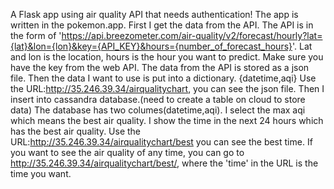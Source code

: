A Flask app using air quality API that needs authentication!
The app is written in the pokemon.app.
First I get the data from the API.
The API is in the form of  'https://api.breezometer.com/air-quality/v2/forecast/hourly?lat={lat}&lon={lon}&key={API_KEY}&hours={number_of_forecast_hours}'. 
Lat and lon is the location, hours is the hour you want to predict.
Make sure you have the key from the web API.
The data from the API is stored as a json file.
Then the data I want to use is put into a dictionary. {datetime,aqi}
Use the URL:http://35.246.39.34/airqualitychart, you can see the json file. 
Then I insert into cassandra database.(need to create a table on cloud to store data)
The database has two columes(datetime,aqi).
I select the max aqi which means the best air quality.
I show the time in the next 24 hours which has the best air quality.
Use the URL:http://35.246.39.34/airqualitychart/best you can see the best time.
If you want to see the air quality of any time, you can go to http://35.246.39.34/airqualitychart/best/<time>, where the 'time' in the URL is the time you want.
